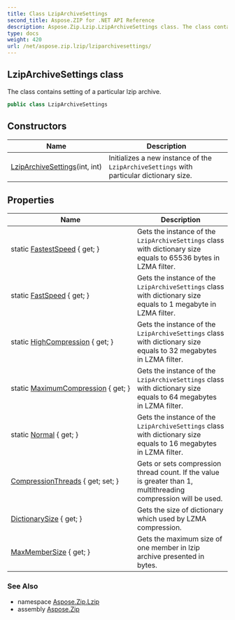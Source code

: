 ```yaml
---
title: Class LzipArchiveSettings
second_title: Aspose.ZIP for .NET API Reference
description: Aspose.Zip.Lzip.LzipArchiveSettings class. The class contains setting of a particular lzip archive
type: docs
weight: 420
url: /net/aspose.zip.lzip/lziparchivesettings/
---
```

## LzipArchiveSettings class

The class contains setting of a particular lzip archive.

```csharp
public class LzipArchiveSettings
```

## Constructors

| Name | Description |
| --- | --- |
| [LzipArchiveSettings](lziparchivesettings/)(int, int) | Initializes a new instance of the `LzipArchiveSettings` with particular dictionary size. |

## Properties

| Name | Description |
| --- | --- |
| static [FastestSpeed](../../aspose.zip.lzip/lziparchivesettings/fastestspeed/) { get; } | Gets the instance of the `LzipArchiveSettings` class with dictionary size equals to 65536 bytes in LZMA filter. |
| static [FastSpeed](../../aspose.zip.lzip/lziparchivesettings/fastspeed/) { get; } | Gets the instance of the `LzipArchiveSettings` class with dictionary size equals to 1 megabyte in LZMA filter. |
| static [HighCompression](../../aspose.zip.lzip/lziparchivesettings/highcompression/) { get; } | Gets the instance of the `LzipArchiveSettings` class with dictionary size equals to 32 megabytes in LZMA filter. |
| static [MaximumCompression](../../aspose.zip.lzip/lziparchivesettings/maximumcompression/) { get; } | Gets the instance of the `LzipArchiveSettings` class with dictionary size equals to 64 megabytes in LZMA filter. |
| static [Normal](../../aspose.zip.lzip/lziparchivesettings/normal/) { get; } | Gets the instance of the `LzipArchiveSettings` class with dictionary size equals to 16 megabytes in LZMA filter. |
| [CompressionThreads](../../aspose.zip.lzip/lziparchivesettings/compressionthreads/) { get; set; } | Gets or sets compression thread count. If the value is greater than 1, multithreading compression will be used. |
| [DictionarySize](../../aspose.zip.lzip/lziparchivesettings/dictionarysize/) { get; } | Gets the size of dictionary which used by LZMA compression. |
| [MaxMemberSize](../../aspose.zip.lzip/lziparchivesettings/maxmembersize/) { get; } | Gets the maximum size of one member in lzip archive presented in bytes. |

### See Also

* namespace [Aspose.Zip.Lzip](../../aspose.zip.lzip/)
* assembly [Aspose.Zip](../../)



